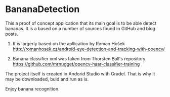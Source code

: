 # BananaDetection
This a proof of concept application that its main goal is to be able detect bananas.
It is a based on a number of sources found in GitHub and blog posts.

1. It is largerly based on the apllication by Roman Hošek 
http://romanhosek.cz/android-eye-detection-and-tracking-with-opencv/

2. Banana classifier xml was taken from Thorsten Ball's repository
https://github.com/mrnugget/opencv-haar-classifier-training

The project itself is created in Andorid Studio with Gradel.
That is why it may be downloaded, buid and run as is.

Enjoy banana recognition.
